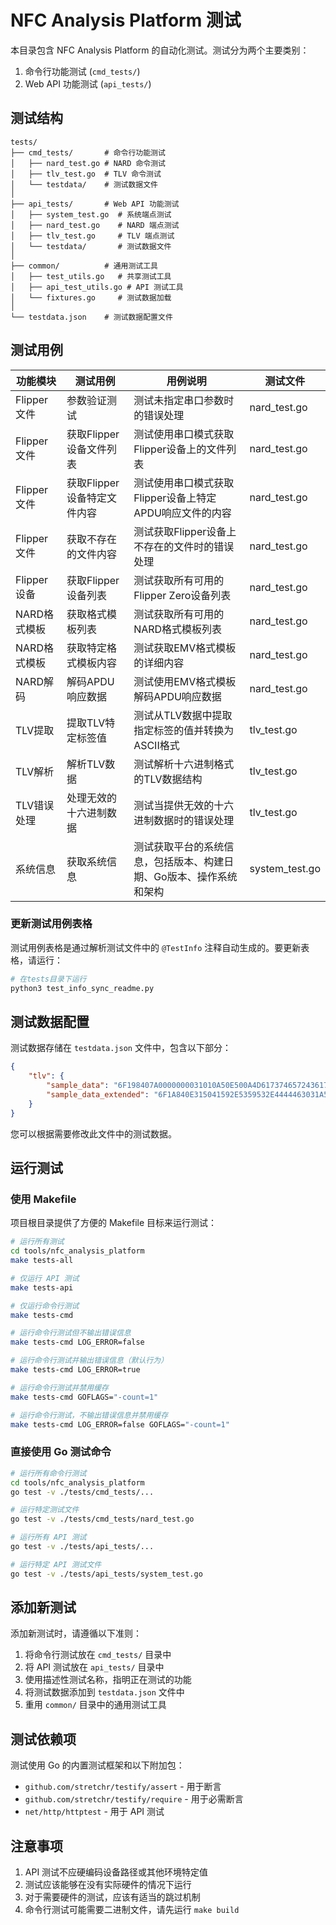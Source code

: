 <!--
 * @Author: SpenserCai
 * @Date: 2025-03-15 16:52:39
 * @version: 
 * @LastEditors: SpenserCai
 * @LastEditTime: 2025-03-16 00:55:11
 * @Description: file content
-->
# NFC Analysis Platform 测试

本目录包含 NFC Analysis Platform 的自动化测试。测试分为两个主要类别：

1. 命令行功能测试 (`cmd_tests/`)
2. Web API 功能测试 (`api_tests/`)

## 测试结构

```
tests/
├── cmd_tests/       # 命令行功能测试
│   ├── nard_test.go # NARD 命令测试
│   ├── tlv_test.go  # TLV 命令测试
│   └── testdata/    # 测试数据文件
│
├── api_tests/       # Web API 功能测试
│   ├── system_test.go  # 系统端点测试
│   ├── nard_test.go    # NARD 端点测试
│   ├── tlv_test.go     # TLV 端点测试
│   └── testdata/       # 测试数据文件
│
├── common/          # 通用测试工具
│   ├── test_utils.go   # 共享测试工具
│   ├── api_test_utils.go # API 测试工具
│   └── fixtures.go     # 测试数据加载
│
└── testdata.json    # 测试数据配置文件
```

## 测试用例

<!-- TEST_TABLE_START -->
| 功能模块 | 测试用例 | 用例说明 | 测试文件 |
| ------- | ------- | ------- | ------- |
| Flipper文件 | 参数验证测试 | 测试未指定串口参数时的错误处理 | nard_test.go |
| Flipper文件 | 获取Flipper设备文件列表 | 测试使用串口模式获取Flipper设备上的文件列表 | nard_test.go |
| Flipper文件 | 获取Flipper设备特定文件内容 | 测试使用串口模式获取Flipper设备上特定APDU响应文件的内容 | nard_test.go |
| Flipper文件 | 获取不存在的文件内容 | 测试获取Flipper设备上不存在的文件时的错误处理 | nard_test.go |
| Flipper设备 | 获取Flipper设备列表 | 测试获取所有可用的Flipper Zero设备列表 | nard_test.go |
| NARD格式模板 | 获取格式模板列表 | 测试获取所有可用的NARD格式模板列表 | nard_test.go |
| NARD格式模板 | 获取特定格式模板内容 | 测试获取EMV格式模板的详细内容 | nard_test.go |
| NARD解码 | 解码APDU响应数据 | 测试使用EMV格式模板解码APDU响应数据 | nard_test.go |
| TLV提取 | 提取TLV特定标签值 | 测试从TLV数据中提取指定标签的值并转换为ASCII格式 | tlv_test.go |
| TLV解析 | 解析TLV数据 | 测试解析十六进制格式的TLV数据结构 | tlv_test.go |
| TLV错误处理 | 处理无效的十六进制数据 | 测试当提供无效的十六进制数据时的错误处理 | tlv_test.go |
| 系统信息 | 获取系统信息 | 测试获取平台的系统信息，包括版本、构建日期、Go版本、操作系统和架构 | system_test.go |

<!-- TEST_TABLE_END -->

### 更新测试用例表格

测试用例表格是通过解析测试文件中的 `@TestInfo` 注释自动生成的。要更新表格，请运行：

```bash
# 在tests目录下运行
python3 test_info_sync_readme.py
```

## 测试数据配置

测试数据存储在 `testdata.json` 文件中，包含以下部分：

```json
{
    "tlv": {
        "sample_data": "6F198407A0000000031010A50E500A4D617374657243617264",
        "sample_data_extended": "6F1A840E315041592E5359532E4444463031A5088801025F2D02zhCN"
    }
}
```

您可以根据需要修改此文件中的测试数据。

## 运行测试

### 使用 Makefile

项目根目录提供了方便的 Makefile 目标来运行测试：

```bash
# 运行所有测试
cd tools/nfc_analysis_platform
make tests-all

# 仅运行 API 测试
make tests-api

# 仅运行命令行测试
make tests-cmd

# 运行命令行测试但不输出错误信息
make tests-cmd LOG_ERROR=false

# 运行命令行测试并输出错误信息（默认行为）
make tests-cmd LOG_ERROR=true

# 运行命令行测试并禁用缓存
make tests-cmd GOFLAGS="-count=1"

# 运行命令行测试，不输出错误信息并禁用缓存
make tests-cmd LOG_ERROR=false GOFLAGS="-count=1"
```

### 直接使用 Go 测试命令

```bash
# 运行所有命令行测试
cd tools/nfc_analysis_platform
go test -v ./tests/cmd_tests/...

# 运行特定测试文件
go test -v ./tests/cmd_tests/nard_test.go

# 运行所有 API 测试
go test -v ./tests/api_tests/...

# 运行特定 API 测试文件
go test -v ./tests/api_tests/system_test.go
```

## 添加新测试

添加新测试时，请遵循以下准则：

1. 将命令行测试放在 `cmd_tests/` 目录中
2. 将 API 测试放在 `api_tests/` 目录中
3. 使用描述性测试名称，指明正在测试的功能
4. 将测试数据添加到 `testdata.json` 文件中
5. 重用 `common/` 目录中的通用测试工具

## 测试依赖项

测试使用 Go 的内置测试框架和以下附加包：

- `github.com/stretchr/testify/assert` - 用于断言
- `github.com/stretchr/testify/require` - 用于必需断言
- `net/http/httptest` - 用于 API 测试

## 注意事项

1. API 测试不应硬编码设备路径或其他环境特定值
2. 测试应该能够在没有实际硬件的情况下运行
3. 对于需要硬件的测试，应该有适当的跳过机制
4. 命令行测试可能需要二进制文件，请先运行 `make build` 